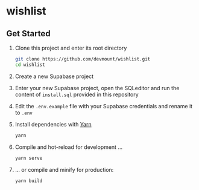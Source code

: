 # wishlist

## Get Started

1. Clone this project and enter its root directory

    ```bash
    git clone https://github.com/devmount/wishlist.git
    cd wishlist
    ```

2. Create a new Supabase project
3. Enter your new Supabase project, open the SQLeditor and run the content of `install.sql` provided in this repository
4. Edit the `.env.example` file with your Supabase credentials and rename it to `.env`
5. Install dependencies with [Yarn](https://yarnpkg.com/getting-started)

    ```bash
    yarn
    ```

6. Compile and hot-reload for development ...

    ```bash
    yarn serve
    ```

7. ... or compile and minify for production:

    ```bash
    yarn build
    ```
